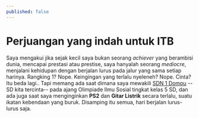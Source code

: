 ```yaml
---
published: false
---
```

<div class="bg-scroll" style="background-image: url('{{ "https://www2016.itb.ac.id/gallery/files/12/20091222/1261474000.jpg" | absolute_url }}')"></div>

# Perjuangan yang indah untuk ITB
Saya mengakui jika sejak kecil saya bukan seorang _achiever_ yang berambisi dunia, mencapai prestasi atau prestise, saya hanyalah seorang _mediocre_, menjalani kehidupan dengan berjalan lurus pada jalur yang sama setiap harinya. Rangking 1? Nope. Keingingan yang terlalu nyeleneh? Nope. Cinta? Itu beda lagi.. Tapi memang ada saat dimana saya mewakili [SDN 1 Dompu](http://sdn1dompu.mysch.id) --SD kita tercinta-- pada ajang Olimpiade Ilmu Sosial tingkat kelas 5 SD, dan ada juga saat saya menginginkan **PS2** dan **Gitar Listrik** secara terlalu, suatu ikatan kebendaan yang buruk. Disamping itu semua, hari berjalan lurus-lurus saja.